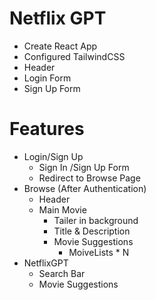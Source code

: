 # Netflix GPT
- Create React App
- Configured TailwindCSS
- Header
- Login Form
- Sign Up Form


# Features
- Login/Sign Up
    - Sign In /Sign Up Form
    - Redirect to Browse Page
- Browse (After Authentication)
    - Header
    - Main Movie
        - Tailer in background
        - Title & Description
        - Movie Suggestions
            - MoiveLists * N
- NetflixGPT
    - Search Bar
    - Movie Suggestions     